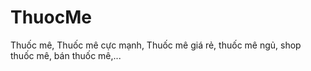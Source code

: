 # ThuocMe
Thuốc mê, Thuốc mê cực mạnh, Thuốc mê giá rẻ, thuốc mê ngủ, shop thuốc mê, bán thuốc mê,...
